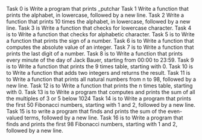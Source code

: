 Task 0 is Write a program that prints _putchar
Task 1 Write a function that prints the alphabet, in lowercase, followed by a new line.
Task 2 Write a function that prints 10 times the alphabet, in lowercase, followed by a new line.
Task 3 is Write a function that checks for lowercase character.
Task 4 is to Write a function that checks for alphabetic character.
Task 5 is to Write a function that prints the sign of a number.
Task 6 is to Write a function that computes the absolute value of an integer.
Task 7 is to Write a function that prints the last digit of a number.
Task 8 is to Write a function that prints every minute of the day of Jack Bauer, starting from 00:00 to 23:59.
Task 9 is to Write a function that prints the 9 times table, starting with 0.
Task 10 is to Write a function that adds two integers and returns the result.
Task 11 is to Write a function that prints all natural numbers from n to 98, followed by a new line.
Task 12 is to Write a function that prints the n times table, starting with 0.
Task 13 is to Write a program that computes and prints the sum of all the multiples of 3 or 5 below 1024
Task 14 is to Write a program that prints the first 50 Fibonacci numbers, starting with 1 and 2, followed by a new line.
Task 15 is to write a program that finds and prints the sum of the even-valued terms, followed by a new line.
Task 16 is to Write a program that finds and prints the first 98 Fibonacci numbers, starting with 1 and 2, followed by a new line.
